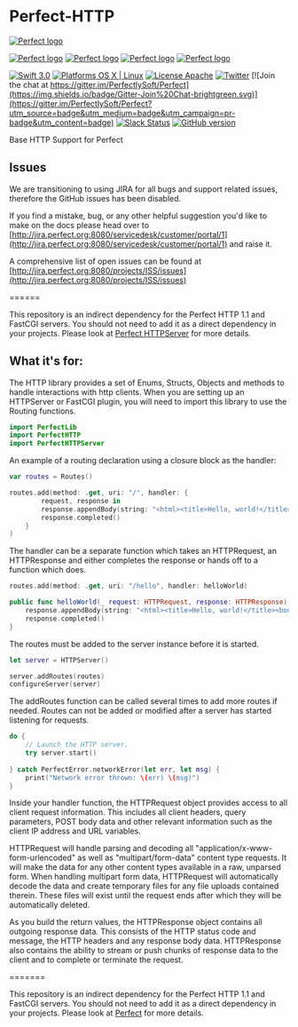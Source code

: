 # Perfect-HTTP

[![Perfect logo](http://www.perfect.org/github/Perfect_GH_header_854.jpg)](http://perfect.org/get-involved.html)

[![Perfect logo](http://www.perfect.org/github/Perfect_GH_button_1_Star.jpg)](https://github.com/PerfectlySoft/Perfect)
[![Perfect logo](http://www.perfect.org/github/Perfect_GH_button_2_Git.jpg)](https://gitter.im/PerfectlySoft/Perfect)
[![Perfect logo](http://www.perfect.org/github/Perfect_GH_button_3_twit.jpg)](https://twitter.com/perfectlysoft)
[![Perfect logo](http://www.perfect.org/github/Perfect_GH_button_4_slack.jpg)](http://perfect.ly)


[![Swift 3.0](https://img.shields.io/badge/Swift-3.0-orange.svg?style=flat)](https://developer.apple.com/swift/)
[![Platforms OS X | Linux](https://img.shields.io/badge/Platforms-OS%20X%20%7C%20Linux%20-lightgray.svg?style=flat)](https://developer.apple.com/swift/)
[![License Apache](https://img.shields.io/badge/License-Apache-lightgrey.svg?style=flat)](http://perfect.org/licensing.html)
[![Twitter](https://img.shields.io/badge/Twitter-@PerfectlySoft-blue.svg?style=flat)](http://twitter.com/PerfectlySoft)
[![Join the chat at https://gitter.im/PerfectlySoft/Perfect](https://img.shields.io/badge/Gitter-Join%20Chat-brightgreen.svg)](https://gitter.im/PerfectlySoft/Perfect?utm_source=badge&utm_medium=badge&utm_campaign=pr-badge&utm_content=badge)
[![Slack Status](http://perfect.ly/badge.svg)](http://perfect.ly) [![GitHub version](https://badge.fury.io/gh/PerfectlySoft%2FPerfect-HTTP.svg)](https://badge.fury.io/gh/PerfectlySoft%2FPerfect-HTTP)


Base HTTP Support for Perfect

## Issues

We are transitioning to using JIRA for all bugs and support related issues, therefore the GitHub issues has been disabled.

If you find a mistake, bug, or any other helpful suggestion you'd like to make on the docs please head over to [http://jira.perfect.org:8080/servicedesk/customer/portal/1](http://jira.perfect.org:8080/servicedesk/customer/portal/1) and raise it.

A comprehensive list of open issues can be found at [http://jira.perfect.org:8080/projects/ISS/issues](http://jira.perfect.org:8080/projects/ISS/issues)

======

This repository is an indirect dependency for the Perfect HTTP 1.1 and FastCGI servers. You should not need to add it as a direct dependency in your projects. Please look at [Perfect HTTPServer](https://github.com/PerfectlySoft/Perfect-HTTPServer) for more details.

## What it's for:
The HTTP library provides a set of Enums, Structs, Objects and methods to handle interactions with http clients. When you are setting up an HTTPServer or FastCGI plugin, you will need to import this library to use the Routing functions.

``` swift
import PerfectLib
import PerfectHTTP
import PerfectHTTPServer
```

An example of a routing declaration using a closure block as the handler: 

``` swift
var routes = Routes()

routes.add(method: .get, uri: "/", handler: {
		request, response in
		response.appendBody(string: "<html><title>Hello, world!</title><body>Hello, world!</body></html>")
		response.completed()
	}
)
```

The handler can be a separate function which takes an HTTPRequest, an HTTPResponse and either completes the response or hands off to a function which does.

``` swift
routes.add(method: .get, uri: "/hello", handler: helloWorld)

public func helloWorld(_ request: HTTPRequest, response: HTTPResponse) {
    response.appendBody(string: "<html><title>Hello, world!</title><body>Hello, world!</body></html>")
	response.completed()
}
```

The routes must be added to the server instance before it is started.

``` swift
let server = HTTPServer()

server.addRoutes(routes)
configureServer(server)
```
The addRoutes function can be called several times to add more routes if needed. Routes can not be added or modified after a server has started listening for requests.

``` swift
do {
	// Launch the HTTP server.
	try server.start()
    
} catch PerfectError.networkError(let err, let msg) {
	print("Network error thrown: \(err) \(msg)")
}

```

Inside your handler function, the HTTPRequest object provides access to all client request information. This includes all  client headers, query parameters, POST body data and other relevant information such as the client IP address and URL variables.

HTTPRequest will handle parsing and decoding all "application/x-www-form-urlencoded" as well as "multipart/form-data" content type requests. It will make the data for any other content types available in a raw, unparsed form. When handling multipart form data, HTTPRequest will automatically decode the data and create temporary files for any file uploads contained therein. These files will exist until the request ends after which they will be automatically deleted.

As you build the return values, the HTTPResponse object contains all outgoing response data. This consists of the HTTP status code and message, the HTTP headers and any response body data. HTTPResponse also contains the ability to stream or push chunks of response data to the client and to complete or terminate the request.

=======

This repository is an indirect dependency for the Perfect HTTP 1.1 and FastCGI servers. You should not need to add it as a direct dependency in your projects. Please look at [Perfect](https://github.com/PerfectlySoft/Perfect) for more details.

